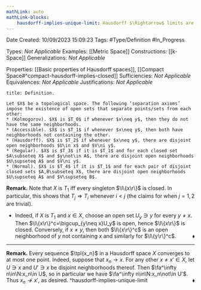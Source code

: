 ```yaml
---
mathLink: auto
mathLink-blocks:
    hausdorff-implies-unique-limit: Hausdorff $\Rightarrow$ limits are unique
---
```


<div class="topSpace"></div>

Date Created: 10/09/2023 15:09:23
Tags: #Type/Definition #In_Progress

Types: <i>Not Applicable</i>
Examples: [[Metric Space]]
Constructions: [[k-Space]]
Generalizations: <i>Not Applicable</i>

Properties: [[Basic properties of Hausdorff spaces]], [[Compact Space#^compact-hausdorff-implies-closed]]
Sufficiencies: <i>Not Applicable</i>
Equivalences: <i>Not Applicable</i>
Justifications: <i>Not Applicable</i>

``` ad-Definition
title: Definition.

Let $X$ be a topological space. The following ‘separation axioms’ impose the existence of open sets that separate points/sets from each other:
* (Kolmogorov). $X$ is $T_0$ if whenever $x\neq y$, then they do not have the same neighborhoods.
* (Accessible). $X$ is $T_1$ if whenever $x\neq y$, then both have neighborhoods not containing the other.
* (Hausdorff). $X$ is $T_2$ if whenever $x\neq y$, there are disjoint open neighborhoods $U\in x$ and $V\ni y$.
* (Regular). $X$ is $T_3$ if it is $T_1$ and for each closed set $A\subseteq X$ and $y\not\in A$, there are disjoint open neighborhoods $U\supseteq A$ and $V\ni y$.
* (Normal). $X$ is $T_4$ if it is $T_1$ and for each pair of disjoint closed sets $A,B\subseteq X$, there are disjoint open neighborhoods $U\supseteq A$ and $V\supseteq B$.

```

<b>Remark.</b> Note that $X$ is $T_1$ iff every singleton $\l\{x\r\}$ is closed. In particular, this shows that $T_j\Rightarrow T_i$ whenever $i<j$ (the claims for when $j=1,2$ are trivial).
* Indeed, if $X$ is $T_1$ and $x\in X$, choose an open set $U_y\ni y$ for every $y\neq x$. Then $\l\{x\r\}^c=\bigcup_{y\neq x}U_y$ is open, hence $\l\{x\r\}$ is closed. Conversely, if $x\neq y$, then both $\l\{x\r\}^c$ is an open neighborhood of $y$ not containing $x$ and similarly for $\l\{y\r\}^c$.<span style="float:right;">$\blacklozenge$</span>

---

<b>Remark.</b> Every sequence $\tpl{x_n}$ in a Hausdorff space $X$ converges to at most one point. Indeed, suppose that $x_n\to x$. For any other $x\neq x'\in X$, let $U\ni x$ and $U'\ni x$ be disjoint neighborhoods thereof. Then $\fa^\infty n\in\N:x_n\in U$, so in particular we have $\fa^\infty n\in\N:x_n\not\in U'$. Thus $x_n\not\to x'$, as desired.<span style="float:right;">$\blacklozenge$</span> ^hausdorff-implies-unique-limit
